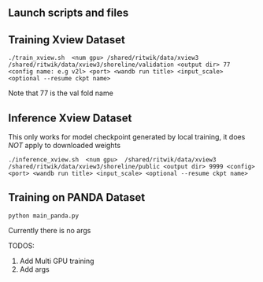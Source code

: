 ## Launch scripts and files

## Training Xview Dataset

```
./train_xview.sh  <num gpu> /shared/ritwik/data/xview3 /shared/ritwik/data/xview3/shoreline/validation <output dir> 77 <config name: e.g v2l> <port> <wandb run title> <input_scale> <optional --resume ckpt name>
```

Note that 77 is the val fold name

## Inference Xview Dataset

This only works for model checkpoint generated by local training, it does *NOT* apply to downloaded weights

```
./inference_xview.sh  <num gpu>  /shared/ritwik/data/xview3 /shared/ritwik/data/xview3/shoreline/public <output dir> 9999 <config> <port> <wandb run title> <input_scale> <optional --resume ckpt name>
```

## Training on PANDA Dataset

```
python main_panda.py
```
Currently there is no args

TODOS: 
1. Add Multi GPU training
2. Add args 